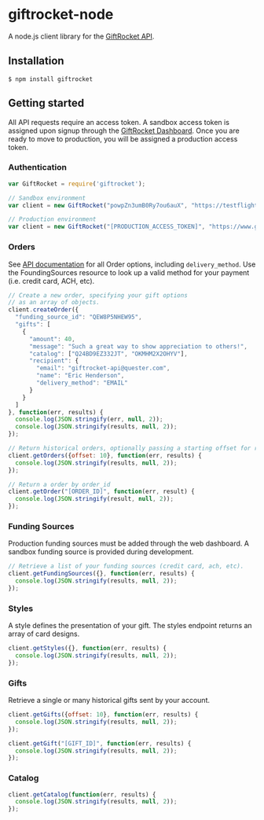giftrocket-node
==============

A node.js client library for the [GiftRocket API][1].

## Installation

```console
$ npm install giftrocket
```

## Getting started

All API requests require an access token.  A sandbox access token is assigned upon signup through the [GiftRocket Dashboard][2]. Once you are ready to move to production, you will be assigned a production access token.

### Authentication

```javascript
var GiftRocket = require('giftrocket');

// Sandbox environment
var client = new GiftRocket("powpZn3umB0Ry7ou6auX", "https://testflight.giftrocket.com");

// Production environment
var client = new GiftRocket("[PRODUCTION_ACCESS_TOKEN]", "https://www.giftrocket.com");
```


### Orders

See [API documentation][3] for all Order options, including `delivery_method`.  Use the FoundingSources resource to look up a valid method for your payment (i.e. credit card, ACH, etc).

```javascript
// Create a new order, specifying your gift options
// as an array of objects.
client.createOrder({
  "funding_source_id": "QEW8P5NHEW95",
  "gifts": [
    {
      "amount": 40,
      "message": "Such a great way to show appreciation to others!",
      "catalog": ["Q24BD9EZ332JT", "OKMHM2X2OHYV"],
      "recipient": {
        "email": "giftrocket-api@quester.com",
        "name": "Eric Henderson",
        "delivery_method": "EMAIL"
      }
    }
  ]
}, function(err, results) {
  console.log(JSON.stringify(err, null, 2));
  console.log(JSON.stringify(results, null, 2));
});

// Return historical orders, optionally passing a starting offset for results.
client.getOrders({offset: 10}, function(err, results) {
  console.log(JSON.stringify(results, null, 2));
});

// Return a order by order_id
client.getOrder("[ORDER_ID]", function(err, result) {
  console.log(JSON.stringify(result, null, 2));
});
```

### Funding Sources
Production funding sources must be added through the web dashboard. A sandbox funding source is provided during development.

```javascript
// Retrieve a list of your funding sources (credit card, ach, etc).
client.getFundingSources({}, function(err, results) {
  console.log(JSON.stringify(results, null, 2));
});
```

### Styles
A style defines the presentation of your gift.  The styles endpoint returns an array of card designs.

```javascript
client.getStyles({}, function(err, results) {
  console.log(JSON.stringify(results, null, 2));
});
```

### Gifts
Retrieve a single or many historical gifts sent by your account.

```javascript
client.getGifts({offset: 10}, function(err, results) {
  console.log(JSON.stringify(results, null, 2));
});

client.getGift("[GIFT_ID]", function(err, results) {
  console.log(JSON.stringify(results, null, 2));
});
```

### Catalog

```javascript
client.getCatalog(function(err, results) {
  console.log(JSON.stringify(results, null, 2));
});
```

[1]: https://giftrocket.com/docs
[2]: https://giftrocket.com/rewards
[3]: https://giftrocket.com/docs
